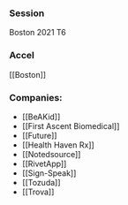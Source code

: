 
### Session
Boston 2021 T6

### Accel
[[Boston]]

### Companies:
- [[BeAKid]]
- [[First Ascent Biomedical]]
- [[Future]]
- [[Health Haven Rx]]
- [[Notedsource]]
- [[RivetApp]]
- [[Sign-Speak]]
- [[Tozuda]]
- [[Trova]]


